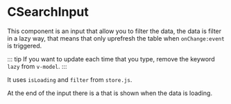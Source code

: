 # CSearchInput <Badge text="Search Input"/>

This component is an input that allow you to filter the data, the data is filter in a lazy way, that means that only uprefresh the table when ``onChange:event`` is triggered.

<CImage src="csearch_input_design.png" caption="Design: Search Input"></CImage>

::: tip
If you want to update each time that you type, remove the keyword ``lazy`` from ``v-model``.
:::

It uses ``isLoading`` and  ``filter`` from ``store.js``.

At the end of the input there is a <Badge text="spinner" type="tip"/>  that is shown when the data is loading.
